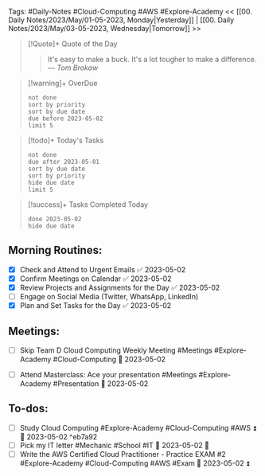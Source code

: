 Tags: #Daily-Notes #Cloud-Computing #AWS #Explore-Academy 
<< [[00. Daily Notes/2023/May/01-05-2023, Monday|Yesterday]] | [[00. Daily Notes/2023/May/03-05-2023, Wednesday|Tomorrow]] >>

> [!Quote]+ Quote of the Day  
> > It's easy to make a buck. It's a lot tougher to make a difference.
> — <cite>Tom Brokaw</cite>

> [!warning]+ OverDue  
> ```tasks  
> not done  
> sort by priority 
> sort by due date  
> due before 2023-05-02  
> limit 5  
> ```

> [!todo]+ Today's Tasks  
> ```tasks  
> not done  
> due after 2023-05-01  
> sort by due date   
> sort by priority 
> hide due date  
> limit 5  
> ```

> [!success]+ Tasks Completed Today  
> ```tasks  
> done 2023-05-02  
> hide due date  

## Morning Routines:
- [x] Check and Attend to Urgent Emails ✅ 2023-05-02
- [x] Confirm Meetings on Calendar ✅ 2023-05-02
- [x] Review Projects and Assignments for the Day ✅ 2023-05-02
- [ ] Engage on Social Media (Twitter, WhatsApp, LinkedIn)
- [x] Plan and Set Tasks for the Day ✅ 2023-05-02

## Meetings:
- [ ] Skip Team D Cloud Computing Weekly Meeting #Meetings #Explore-Academy #Cloud-Computing 📅 2023-05-02
- [ ] Attend Masterclass: Ace your presentation #Meetings #Explore-Academy #Presentation 📅 2023-05-02 


## To-dos:
- [ ] Study Cloud Computing #Explore-Academy #Cloud-Computing #AWS ⏫ 📅 2023-05-02 ^eb7a92
- [ ] Pick my IT letter #Mechanic #School #IT 📅 2023-05-02 🔽 
- [ ] Write the AWS Certified Cloud Practitioner - Practice EXAM #2 #Explore-Academy #Cloud-Computing #AWS #Exam 📅 2023-05-02 ⏫ 